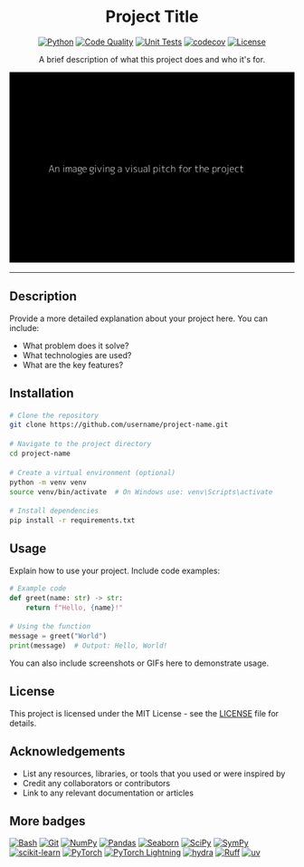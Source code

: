 <div align="center">

# Project Title
[![Python](https://img.shields.io/badge/Python-3776ab?logo=python&logoColor=white)](https://www.python.org/)
[![Code Quality](https://github.com/miguelbper/python-template/actions/workflows/code-quality.yaml/badge.svg)](https://github.com/miguelbper/python-template/actions/workflows/code-quality.yaml)
[![Unit Tests](https://github.com/miguelbper/python-template/actions/workflows/tests.yaml/badge.svg)](https://github.com/miguelbper/python-template/actions/workflows/tests.yaml)
[![codecov](https://codecov.io/gh/miguelbper/python-template/graph/badge.svg)](https://codecov.io/gh/miguelbper/python-template)
[![License](https://img.shields.io/badge/License-MIT-green.svg?labelColor=gray)](LICENSE)

A brief description of what this project does and who it's for.

![img.png](img.png)

</div>

---

## Description

Provide a more detailed explanation about your project here. You can include:
- What problem does it solve?
- What technologies are used?
- What are the key features?

## Installation

```bash
# Clone the repository
git clone https://github.com/username/project-name.git

# Navigate to the project directory
cd project-name

# Create a virtual environment (optional)
python -m venv venv
source venv/bin/activate  # On Windows use: venv\Scripts\activate

# Install dependencies
pip install -r requirements.txt
```

## Usage

Explain how to use your project. Include code examples:

```python
# Example code
def greet(name: str) -> str:
    return f"Hello, {name}!"

# Using the function
message = greet("World")
print(message)  # Output: Hello, World!
```

You can also include screenshots or GIFs here to demonstrate usage.

## License

This project is licensed under the MIT License - see the [LICENSE](LICENSE) file for details.

## Acknowledgements

- List any resources, libraries, or tools that you used or were inspired by
- Credit any collaborators or contributors
- Link to any relevant documentation or articles

## More badges

[![Bash](https://img.shields.io/badge/Bash-293036?logo=gnu-bash&logoColor=white)](https://www.gnu.org/software/bash/)
[![Git](https://img.shields.io/badge/Git-f44d27?logo=git&logoColor=white)](https://git-scm.com/)
[![NumPy](https://img.shields.io/badge/NumPy-4dabcf?logo=numpy&logoColor=white)](https://numpy.org/)
[![Pandas](https://img.shields.io/badge/Pandas-130654?logo=pandas&logoColor=white)](https://pandas.pydata.org/)
[![Seaborn](https://img.shields.io/badge/Seaborn-5c7da2?logo=python&logoColor=white)](https://seaborn.pydata.org/)
[![SciPy](https://img.shields.io/badge/SciPy-013243?logo=scipy&logoColor=white)](https://scipy.org/)
[![SymPy](https://img.shields.io/badge/SymPy-3b5526?logo=sympy&logoColor=white)](https://www.sympy.org/)
[![scikit-learn](https://img.shields.io/badge/scikit--learn-f99f44?logo=scikitlearn&logoColor=white)](https://scikit-learn.org/)
[![PyTorch](https://img.shields.io/badge/PyTorch-ee4c2c?logo=pytorch&logoColor=white)](https://pytorch.org/)
[![PyTorch Lightning](https://img.shields.io/badge/-Lightning-7e4fff?logo=lightning&logoColor=white)](https://lightning.ai/docs/pytorch/stable/)
[![hydra](https://img.shields.io/badge/Configs-Hydra-89b8cd)](https://hydra.cc/)
[![Ruff](https://img.shields.io/badge/Ruff-261230?logo=ruff&logoColor=white)](https://github.com/astral-sh/ruff)
[![uv](https://img.shields.io/badge/uv-de5fe9?logo=uv&logoColor=white)](https://github.com/astral-sh/uv)
